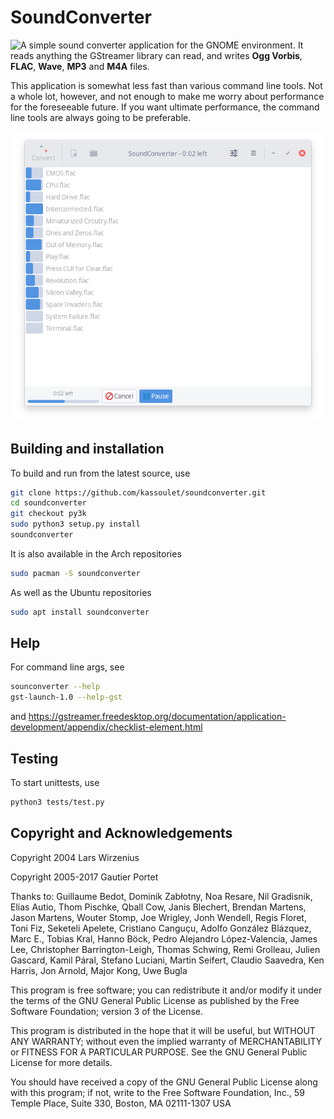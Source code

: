 # SoundConverter

<img align="left" src="data/soundconverter.png"> A simple sound converter
application for the GNOME environment. It reads anything the GStreamer library can
read, and writes **Ogg Vorbis**, **FLAC**, **Wave**, **MP3** and **M4A** files.

This application is somewhat less fast than various command line tools.
Not a whole lot, however, and not enough to make me worry about
performance for the foreseeable future. If you want ultimate
performance, the command line tools are always going to be preferable.


<p align="center">
<img src="data/screenshot.png" alt="SoundConverter Screenshot"/>
</p>

## Building and installation

To build and run from the latest source, use

```bash
git clone https://github.com/kassoulet/soundconverter.git
cd soundconverter
git checkout py3k
sudo python3 setup.py install
soundconverter
```

It is also available in the Arch repositories

```bash
sudo pacman -S soundconverter
```

As well as the Ubuntu repositories

```bash
sudo apt install soundconverter
```

## Help

For command line args, see

```bash
sounconverter --help
gst-launch-1.0 --help-gst
```

and https://gstreamer.freedesktop.org/documentation/application-development/appendix/checklist-element.html

## Testing

To start unittests, use

```bash
python3 tests/test.py
```

## Copyright and Acknowledgements

Copyright 2004 Lars Wirzenius

Copyright 2005-2017 Gautier Portet

Thanks to: Guillaume Bedot, Dominik Zabłotny, Noa Resare, Nil Gradisnik, Elias Autio, Thom Pischke, Qball Cow, Janis Blechert, Brendan Martens, Jason Martens, Wouter Stomp, Joe Wrigley, Jonh Wendell, Regis Floret, Toni Fiz, Seketeli Apelete, Cristiano Canguçu, Adolfo González Blázquez, Marc E., Tobias Kral, Hanno Böck, Pedro Alejandro López-Valencia, James Lee, Christopher Barrington-Leigh, Thomas Schwing, Remi Grolleau, Julien Gascard, Kamil Páral, Stefano Luciani, Martin Seifert, Claudio Saavedra, Ken Harris, Jon Arnold, Major Kong, Uwe Bugla


This program is free software; you can redistribute it and/or modify it
under the terms of the GNU General Public License as published by the
Free Software Foundation; version 3 of the License.

This program is distributed in the hope that it will be useful, but
WITHOUT ANY WARRANTY; without even the implied warranty of
MERCHANTABILITY or FITNESS FOR A PARTICULAR PURPOSE. See the GNU General
Public License for more details.

You should have received a copy of the GNU General Public License along
with this program; if not, write to the Free Software Foundation, Inc.,
59 Temple Place, Suite 330, Boston, MA 02111-1307 USA

